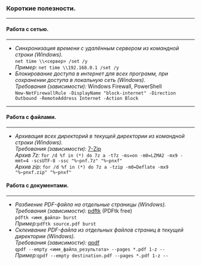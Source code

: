 ### Короткие полезности.
---  
#### Работа с сетью.  
---  
- *Синхронизация времени с удалённым сервером из командной строки (Windows).*  
```net time \\<сервер> /set /y```  
_Пример:_ ```net time \\192.168.0.1 /set /y```  
- *Блокирование доступа в интернет для всех программ, при сохранении доступа в локальную сеть (Windows).*  
_Требования (зависимости):_ Windows Firewall, PowerShell  
```New-NetFirewallRule -DisplayName "block-internet" -Direction Outbound -RemoteAddress Internet -Action Block```  
---  
#### Работа с файлами.  
---  
- *Архивация всех директорий в текущей директории из командной строки (Windows).*  
_Требования (зависимости):_ [7-Zip](https://www.7-zip.org/)  
_Архив 7z:_ ```for /d %f in (*) do 7z a -t7z -ms=on -m0=LZMA2 -mx9 -mmt=4 -scsUTF-8 -ssc "%~pnf.7z" "%~pnxf"```  
_Архив zip:_ ```for /d %f in (*) do 7z a -tzip -m0=Deflate -mx9 "%~pnxf.zip" "%~pnxf"```  
#### Работа с документами.  
---  
- *Разбиение PDF-файла на отдельные страницы (Windows).*  
_Требования (зависимости):_ [pdftk](https://www.pdflabs.com/tools/pdftk-the-pdf-toolkit/) (PDFtk free)  
```pdftk <имя_файла> burst```  
_Пример:_```pdftk source.pdf burst```  
- *Склеивание PDF-файла из отдельных файлов страниц в текущей директории (Windows).*  
_Требования (зависимости):_ [qpdf](https://github.com/qpdf/qpdf/releases)  
```qpdf --empty <имя_файла_результата> --pages *.pdf 1-z --```  
_Пример:_```qpdf --empty destination.pdf --pages *.pdf 1-z --```  
